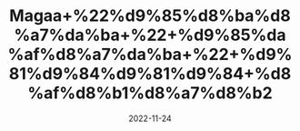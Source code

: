 ---
title: 'Magaa+%22%d9%85%d8%ba%d8%a7%da%ba+%22+%d9%85%da%af%d8%a7%da%ba+%22+%d9%81%d9%84%d9%81%d9%84+%d8%af%d8%b1%d8%a7%d8%b2'
date: '2022-11-24' 
metatag: '' 
inventory: '0' 
draft: false 
# meta description 
shortDescripton: 'Indian+long+pepper+is+used+to+improve+appetite+and+digestion%2c+as+well+as+treat+stomachache%2c+heartburn%2c+indigestion%2c+intestinal+gas%2c+diarrhea%2c+and+cholera.+It+is+also+used+for+lung+problems+including+asthma%2c+bronchitis%2c+and+cough.'
description: 'Spices+%d9%85%d8%b5%d8%a7%d9%84%d8%ad%db%92'
longdescription: ''
tags: ''
brand: ''
subCategory: ''
unit: '10 gm-Pk'
sellCount: '0'
featured: False
# product Price
price: '30.0'
# Product Short Description
shortDescription: 'Indian+long+pepper+is+used+to+improve+appetite+and+digestion%2c+as+well+as+treat+stomachache%2c+heartburn%2c+indigestion%2c+intestinal+gas%2c+diarrhea%2c+and+cholera.+It+is+also+used+for+lung+problems+including+asthma%2c+bronchitis%2c+and+cough.'
productID: 'EF7A9D88-212A-ED11-9968-005056B3A416'
type: 'products'
category: 'Spices+%d9%85%d8%b5%d8%a7%d9%84%d8%ad%db%92' 
thumnailproduct: 'https://eraconnect.blob.core.windows.net/product-images/aminsaddiquidawakhana/EF7A9D88-212A-ED11-9968-005056B3A416.webp' 
images:
  - image: 'https://eraconnect.blob.core.windows.net/product-images/aminsaddiquidawakhana/EF7A9D88-212A-ED11-9968-005056B3A416.webp'  
Variants:
---
